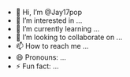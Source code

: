 - 👋 Hi, I’m @Jay17pop
- 👀 I’m interested in ...
- 🌱 I’m currently learning ...
- 💞️ I’m looking to collaborate on ...
- 📫 How to reach me ...
- 😄 Pronouns: ...
- ⚡ Fun fact: ...

<!---
Jay17pop/Jay17pop is a ✨ special ✨ repository because its `README.md` (this file) appears on your GitHub profile.
You can click the Preview link to take a look at your changes.
--->
